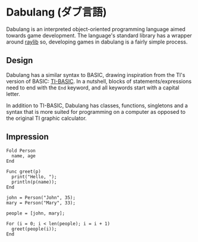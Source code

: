 # Dabulang (ダブ言語)

Dabulang is an interpreted object-oriented programming language aimed towards game development. The language's standard library has a wrapper around [raylib](https://www.raylib.com) so, developing games in dabulang is a fairly simple process.

## Design

Dabulang has a similar syntax to BASIC, drawing inspiration from the TI's version of BASIC: [TI-BASIC](https://en.wikipedia.org/wiki/TI-BASIC). In a nutshell, blocks of statements/expressions need to end with the `End` keyword, and all keywords start with a capital letter.

In addition to TI-BASIC, Dabulang has classes, functions, singletons and a syntax that is more suited for programming on a computer as opposed to the original TI graphic calculator.

## Impression

```Dabulang
Fold Person
  name, age
End

Func greet(p)
  print("Hello, ");
  println(p(name));
End

john = Person("John", 35);
mary = Person("Mary", 33);

people = [john, mary];

For (i = 0; i < len(people); i = i + 1)
  greet(people(i));
End
```
